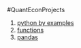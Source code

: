 #QuantEconProjects

1. [python by examples](https://github.com/dongminkim0220/QuantEconProjects/blob/master/python_by_example.ipynb)
2. [functions](https://github.com/dongminkim0220/QuantEconProjects/blob/master/functions.ipynb)
3. [pandas](https://github.com/dongminkim0220/QuantEconProjects/blob/master/pandas.ipynb)
